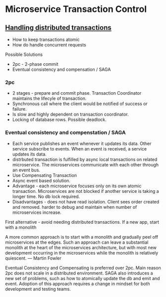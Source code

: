 # Microservice Transaction Control

## [Handling distributed transactions](https://medium.com/swlh/handling-transactions-in-the-microservice-world-c77b275813e0)
- How to keep transactions atomic
- How do handle concurrent requests

Possible Solutions
- 2pc - 2-phase commit
- Eventual consistency and compensation / SAGA

### 2pc 
- 2 stages - prepare and commit phase. Transaction Coordinator maintains the lifecyle of transaction.
- Synchronous call where the client would be notified of success or failure.
- Is slow and highly dependent on transaction coordinator.
- Locking of database rows. Possible deadlock.

### Eventual consistency and compenstation / SAGA
- Each service publishes an event whenever it updates its data. Other service subscribe to events. When an event is received, a service updates its data.
- distrbuted transaction is fulfilled by async local transactions on related microservice. The microservices communicate with each other through an event bus.
- Use Compensating Transaction
- Async event based solution.
- Advantage - each microservice focuses only on its own atomic transaction. Microservices are not blocked if another service is taking a longer time. No db lock required.
- Disadvantages - does not have read isolation. Client sees order created and removed. harder to debug and maintain when number of microservices increase.

First alternative - avoid needing distributed transactions.  If a new app,
start with a monolith

A more common approach is to start with a monolith and gradually peel off
microservices at the edges. Such an approach can leave a substantial monolith
at the heart of the microservices architecture, but with most new development
occurring in the microservices while the monolith is relatively quiescent. —
Martin Fowler

Eventual Consistency and Compensating is preferred over 2pc. Main reason 2pc
does not scale in a distributed environment. SAGA also introduces a new set of
problems, such as how to atomically update the db and emit and event. Adoption
of this approach requires a change in mindset for both development and testing
teams.


